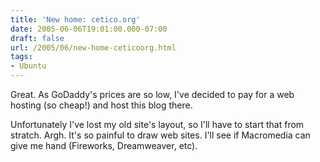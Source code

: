 ```yaml
---
title: 'New home: cetico.org'
date: 2005-06-06T19:01:00.000-07:00
draft: false
url: /2005/06/new-home-ceticoorg.html
tags: 
- Ubuntu
---
```


Great. As GoDaddy's prices are so low, I've decided to pay for a web hosting (so cheap!) and host this blog there.  
  
Unfortunately I've lost my old site's layout, so I'll have to start that from stratch. Argh. It's so painful to draw web sites. I'll see if Macromedia can give me hand (Fireworks, Dreamweaver, etc).